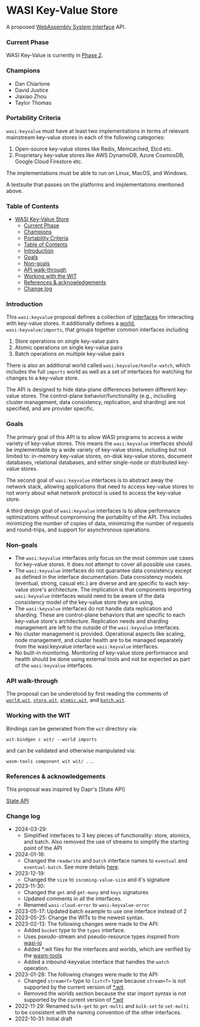 # WASI Key-Value Store

A proposed [WebAssembly System Interface](https://github.com/WebAssembly/WASI) API.

### Current Phase

WASI Key-Value is currently in [Phase 2](https://github.com/WebAssembly/WASI/blob/main/Contributing.md#2-feature-description-available-wasi-subgroup).

### Champions

- Dan Chiarlone
- David Justice
- Jiaxiao Zhou
- Taylor Thomas

### Portability Criteria

`wasi:keyvalue` must have at least two implementations in terms of relevant mainstream key-value
stores in each of the following categories:

1. Open-source key-value stores like Redis, Memcached, Etcd etc.
2. Proprietary key-value stores like AWS DynamoDB, Azure CosmosDB, Google Cloud Firestore etc.

The implementations must be able to run on Linux, MacOS, and Windows.

A testsuite that passes on the platforms and implementations mentioned above.

### Table of Contents

- [WASI Key-Value Store](#wasi-key-value-store)
    - [Current Phase](#current-phase)
    - [Champions](#champions)
    - [Portability Criteria](#portability-criteria)
    - [Table of Contents](#table-of-contents)
    - [Introduction](#introduction)
    - [Goals](#goals)
    - [Non-goals](#non-goals)
    - [API walk-through](#api-walk-through)
    - [Working with the WIT](#working-with-the-wit)
    - [References \& acknowledgements](#references--acknowledgements)
    - [Change log](#change-log)

### Introduction

This `wasi:keyvalue` proposal defines a collection of [interfaces](/wit) for interacting with
key-value stores. It additionally defines a [world](/wit/world.wit), `wasi:keyvalue/imports`, that
groups together common interfaces including

1. Store operations on single key-value pairs
2. Atomic operations on single key-value pairs
3. Batch operations on multiple key-value pairs

There is also an additional world called `wasi:keyvalue/handle-watch`, which includes the full
`imports` world as well as a set of interfaces for watching for changes to a key-value store.

The API is designed to hide data-plane differences between different key-value stores. The
control-plane behavior/functionality (e.g., including cluster management, data consistency,
replication, and sharding) are not specified, and are provider specific.

[Interfaces]:
    https://github.com/WebAssembly/component-model/blob/main/design/mvp/WIT.md#wit-interfaces
[World]: https://github.com/WebAssembly/component-model/blob/main/design/mvp/WIT.md#wit-worlds

### Goals

The primary goal of this API is to allow WASI programs to access a wide variety of key-value stores.
This means the `wasi:keyvalue` interfaces should be implementable by a wide variety of key-value
stores, including but not limited to: in-memory key-value stores, on-disk key-value stores, document
databases, relational databases, and either single-node or distributed key-value stores.

The second goal of `wasi:keyvalue` interfaces is to abstract away the network stack, allowing
applications that need to access key-value stores to not worry about what network protocol is used
to access the key-value store.

A third design goal of `wasi:keyvalue` interfaces is to allow performance optimizations without
compromising the portability of the API. This includes minimizing the number of copies of data,
minimizing the number of requests and round-trips, and support for asynchronous operations.

### Non-goals

- The `wasi:keyvalue` interfaces only focus on the most common use cases for key-value stores. It
  does not attempt to cover all possible use cases.
- The `wasi:keyvalue` interfaces do not guarantee data consistency except as defined in the
  interface documentation. Data consistency models (eventual, strong, casual etc.) are diverse and
  are specific to each key-value store's architecture. The implication is that components importing
  `wasi:keyvalue` interfaces would need to be aware of the data consistency model of the key-value
  store they are using.
- The `wasi:keyvalue` interfaces do not handle data replication and sharding. These are
  control-plane behaviors that are specific to each key-value store's architecture. Replication
  needs and sharding management are left to the outside of the `wasi:keyvalue` interfaces.
- No cluster management is provided. Operational aspects like scaling, node management, and cluster
  health are to be managed separately from the wasi:keyvalue interface `wasi:keyvalue` interfaces.
- No built-in monitoring. Monitoring of key-value store performance and health should be done using
  external tools and not be expected as part of the `wasi:keyvalue` interfaces.

### API walk-through

The proposal can be understood by first reading the comments of [`world.wit`](./wit/world.wit),
[`store.wit`](./wit/store.wit), [`atomic.wit`](./wit/atomic.wit), and
[`batch.wit`](./wit/batch.wit).

### Working with the WIT

Bindings can be generated from the `wit` directory via:

```
wit-bindgen c wit/ --world imports
```

and can be validated and otherwise manipulated via:

```
wasm-tools component wit wit/ ...
```

### References & acknowledgements

This proposal was inspired by Dapr's [State API]

[State API](https://docs.dapr.io/developing-applications/building-blocks/state-management/)

### Change log

- 2024-03-29:
  - Simplified interfaces to 3 key pieces of functionality: store, atomics, and batch. Also removed
    the use of streams to simplify the starting point of the API
- 2024-01-16:
  - Changed the `readwrite` and `batch` interface names to `eventual` and `eventual-batch`. See more
    details [here](https://github.com/WebAssembly/wasi-keyvalue/pull/30#discussion_r1442282650).
- 2023-12-19:
  - Changed the `size` to `incoming-value-size` and it's signature
- 2023-11-30:
  - Changed the `get` and `get-many` and `keys` signatures
  - Updated comments in all the interfaces.
  - Renamed `wasi-cloud-error` to `wasi-keyvalue-error`
- 2023-05-17: Updated batch example to use one interface instead of 2
- 2023-05-25: Change the WITs to the newest syntax.
- 2023-02-13: The following changes were made to the API:
  - Added `bucket` type to the `types` interface.
  - Uses pseudo-stream and pseudo-resource types inspired from [wasi-io
    ](https://github.com/WebAssembly/wasi-io)
  - Added \*.wit files for the interfaces and worlds, which are verified by the
    [wasm-tools](https://github.com/bytecodealliance/wasm-tools)
  - Added a inbound-keyvalue interface that handles the `watch` operation.
- 2023-01-28: The following changes were made to the API:
  - Changed `stream<T>` type to `list<T>` type because `stream<T>` is not supported by the current
    version of [\*.wit](https://github.com/WebAssembly/component-model/blob/main/design/mvp/WIT.md).
  - Removed the worlds section because the star import syntax is not supported by the current
    version of [\*.wit](https://github.com/WebAssembly/component-model/blob/main/design/mvp/WIT.md)
- 2022-11-29: Renamed `bulk-get` to `get-multi` and `bulk-set` to `set-multi` to be consistent with
  the naming convention of the other interfaces.
- 2022-10-31: Initial draft
